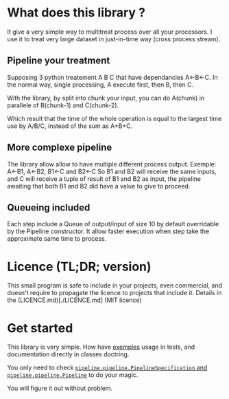 # What does this library ?
It give a very simple way to multitreat process over all your processors.
I use it to treat very large dataset in just-in-time way (cross process stream).

## Pipeline your treatment
Supposing 3 python treatement A B C that have dependancies A←B←C.
In the normal way, single processing, A execute first, then B, then C.

With the library, by split into chunk your input, you can do A(chunk) in parallele of B(chunk-1) and C(chunk-2).

Which result that the time of the whole operation is equal to the largest time use by A/B/C, instead of the sum as A+B+C.

## More complexe pipeline
The library allow allow to have multiple different process output.
Exemple: A←B1, A←B2, B1←C and B2←C
So B1 and B2 will receive the same inputs, and C will receive a tuple of result of B1 and B2 as input, the pipeline awaiting that both
B1 and B2 did have a value to give to proceed.

## Queueing included
Each step include a Queue of output/input of size 10 by default overridable by the Pipeline constructor.
It allow faster execution when step take the approximate same time to process.

# Licence (TL;DR; version)
This small program is safe to include in your projects, even commercial, and doesn't require to propagate the licence to projects that include it.
Details in the (LICENCE.md)[./LICENCE.md] (MIT licence)

# Get started
This library is very simple.
How have [exemples](https://github.com/turing-system/pipeline/blob/master/tests/test_pipeline.py) usage in tests, and documentation directly in classes doctring.

You only need to check [`pipeline.pipeline.PipelineSpecification` and `pipeline.pipeline.Pipeline`](https://github.com/turing-system/pipeline/blob/master/src/pipeline/pipeline.py) to do your magic.

You will figure it out without problem.
